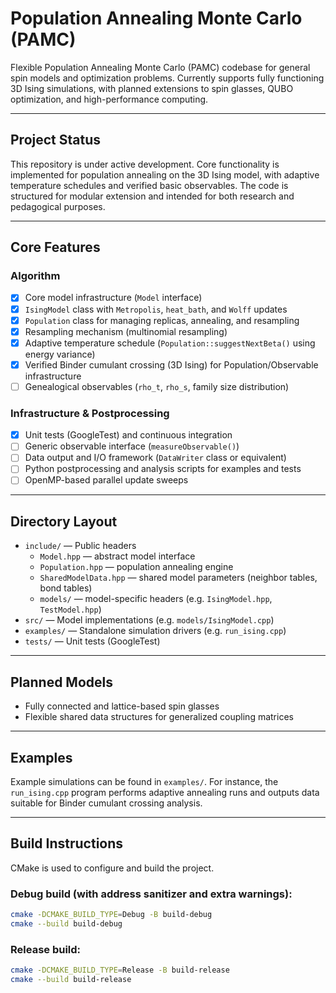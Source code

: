 # Population Annealing Monte Carlo (PAMC)

Flexible Population Annealing Monte Carlo (PAMC) codebase for general spin models and optimization problems. Currently supports fully functioning 3D Ising simulations, with planned extensions to spin glasses, QUBO optimization, and high-performance computing.

---

## Project Status

This repository is under active development. Core functionality is implemented for population annealing on the 3D Ising model, with adaptive temperature schedules and verified basic observables. The code is structured for modular extension and intended for both research and pedagogical purposes.

---

## Core Features

### Algorithm

- [x] Core model infrastructure (`Model` interface)
- [x] `IsingModel` class with `Metropolis`, `heat_bath`, and `Wolff` updates
- [x] `Population` class for managing replicas, annealing, and resampling
- [x] Resampling mechanism (multinomial resampling)
- [x] Adaptive temperature schedule (`Population::suggestNextBeta()` using energy variance)
- [x] Verified Binder cumulant crossing (3D Ising) for Population/Observable infrastructure
- [ ] Genealogical observables (`rho_t`, `rho_s`, family size distribution)

### Infrastructure & Postprocessing

- [x] Unit tests (GoogleTest) and continuous integration
- [ ] Generic observable interface (`measureObservable()`)
- [ ] Data output and I/O framework (`DataWriter` class or equivalent)
- [ ] Python postprocessing and analysis scripts for examples and tests
- [ ] OpenMP-based parallel update sweeps

---

## Directory Layout

- `include/` — Public headers
  - `Model.hpp` — abstract model interface
  - `Population.hpp` — population annealing engine
  - `SharedModelData.hpp` — shared model parameters (neighbor tables, bond tables)
  - `models/` — model-specific headers (e.g. `IsingModel.hpp`, `TestModel.hpp`)
- `src/` — Model implementations (e.g. `models/IsingModel.cpp`)
- `examples/` — Standalone simulation drivers (e.g. `run_ising.cpp`)
- `tests/` — Unit tests (GoogleTest)

---

## Planned Models

- Fully connected and lattice-based spin glasses
- Flexible shared data structures for generalized coupling matrices

---

## Examples

Example simulations can be found in `examples/`. For instance, the `run_ising.cpp` program performs adaptive annealing runs and outputs data suitable for Binder cumulant crossing analysis.

---

## Build Instructions

CMake is used to configure and build the project.

### Debug build (with address sanitizer and extra warnings):

```bash
cmake -DCMAKE_BUILD_TYPE=Debug -B build-debug
cmake --build build-debug
```

### Release build:

```bash
cmake -DCMAKE_BUILD_TYPE=Release -B build-release
cmake --build build-release
```
